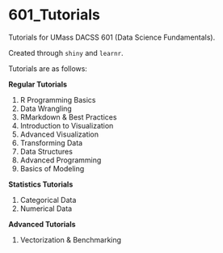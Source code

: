 # 601_Tutorials
  
Tutorials for UMass DACSS 601 (Data Science Fundamentals). 
  
Created through `shiny` and `learnr`. 
  
Tutorials are as follows: 
  
**Regular Tutorials**  
1. R Programming Basics
2. Data Wrangling
3. RMarkdown & Best Practices
4. Introduction to Visualization
5. Advanced Visualization
6. Transforming Data
7. Data Structures
8. Advanced Programming
9. Basics of Modeling
  
**Statistics Tutorials**
1. Categorical Data
2. Numerical Data

**Advanced Tutorials**
1. Vectorization & Benchmarking 
